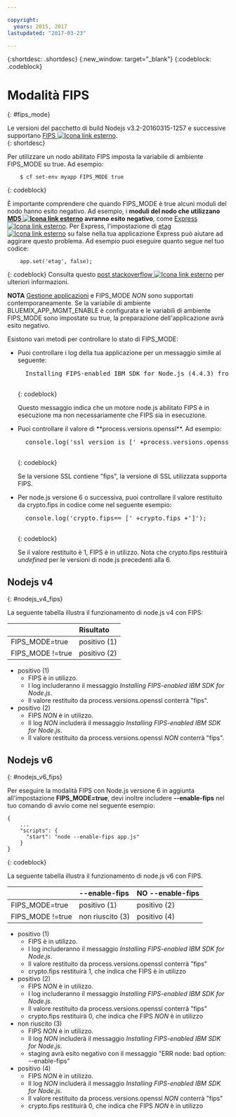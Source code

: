 ```yaml
---

copyright:
  years: 2015, 2017
lastupdated: "2017-03-23"

---
```


{:shortdesc: .shortdesc}
{:new_window: target="_blank"}
{:codeblock: .codeblock}

# Modalità FIPS
{: #fips_mode}

Le versioni del pacchetto di build Nodejs v3.2-20160315-1257 e successive supportano [FIPS ![Icona link esterno](../../icons/launch-glyph.svg "Icona link esterno")](https://en.wikipedia.org/wiki/Federal_Information_Processing_Standards).  
{: shortdesc}

Per utilizzare un nodo abilitato FIPS imposta la variabile di ambiente FIPS_MODE su true.
Ad esempio:

```
    $ cf set-env myapp FIPS_MODE true
```
{: codeblock}

È importante comprendere che quando FIPS_MODE è true alcuni moduli del nodo hanno esito negativo.  Ad esempio, i **moduli del nodo che utilizzano [MD5 ![Icona link esterno](../../icons/launch-glyph.svg "Icona link esterno")](https://en.wikipedia.org/wiki/MD5) avranno esito negativo**, come [Express ![Icona link esterno](../../icons/launch-glyph.svg "Icona link esterno")](http://expressjs.com/).  Per Express, l'impostazione di [etag ![Icona link esterno](../../icons/launch-glyph.svg "Icona link esterno")](http://expressjs.com/en/api.html) su
false nella tua applicazione Express può aiutare ad aggirare questo problema. Ad esempio puoi eseguire quanto segue nel tuo codice:
```
    app.set('etag', false);
```
{: codeblock}
Consulta questo [post stackoverflow ![Icona link esterno](../../icons/launch-glyph.svg "Icona link esterno")](http://stackoverflow.com/questions/15191511/disable-etag-header-in-express-node-js)
per ulteriori informazioni.

**NOTA** [Gestione applicazioni](/docs/manageapps/app_mng.html) e FIPS_MODE *NON* sono supportati contemporaneamente.  Se la variabile di ambiente BLUEMIX_APP_MGMT_ENABLE è configurata e le variabili di ambiente FIPS_MODE sono impostate su true, la preparazione dell'applicazione avrà esito negativo.

Esistono vari metodi per controllare lo stato di FIPS_MODE:
<ul>
<li> Puoi controllare i log della tua applicazione per un messaggio simile al seguente:    

  <pre>
  Installing FIPS-enabled IBM SDK for Node.js (4.4.3) from cache
  </pre>
  {: codeblock}

Questo messaggio indica che un motore node.js abilitato FIPS è in esecuzione ma non necessariamente che FIPS sia in esecuzione.
</li>

<li> Puoi controllare il valore di **process.versions.openssl**. Ad esempio:

  <pre>
  console.log('ssl version is [' +process.versions.openssl +']');
  </pre>
  {: codeblock}

Se la versione SSL contiene "fips", la versione di SSL utilizzata supporta FIPS.  
</li>

<li> Per node.js versione 6 o successiva, puoi controllare il valore restituito da crypto.fips in codice come nel seguente esempio:

  <pre>
  console.log('crypto.fips== [' +crypto.fips +']');
  </pre>
  {: codeblock}

Se il valore restituito è 1, FIPS è in utilizzo. Nota che crypto.fips restituirà *undefined* per le versioni di node.js precedenti alla 6.
</li>
</ul>

## Nodejs v4
{: #nodejs_v4_fips}

La seguente tabella illustra il funzionamento di node.js v4 con FIPS:

|                 | Risultato        |
| :-------------- | :------------ |
|FIPS_MODE=true   |positivo (1)    |
|FIPS_MODE !=true |positivo (2)    |

* positivo (1)
  * FIPS è in utilizzo.
  * I log includeranno il messaggio *Installing FIPS-enabled IBM SDK for Node.js*.
  * Il valore restituito da process.versions.openssl conterrà "fips".
* positivo (2)
  * FIPS *NON* è in utilizzo.
  * Il log *NON* includerà il messaggio *Installing FIPS-enabled IBM SDK for Node.js*.
  * Il valore restituito da process.versions.openssl *NON* conterrà "fips".

## Nodejs v6
{: #nodejs_v6_fips}

Per eseguire la modalità FIPS con Node.js versione 6  in aggiunta all'impostazione **FIPS_MODE=true**, devi inoltre includere
**--enable-fips** nel tuo comando di avvio come nel seguente esempio:
```
{
    ...   
    "scripts": {
      "start": "node --enable-fips app.js"
    }
}
```
{: codeblock}

La seguente tabella illustra il funzionamento di node.js v6 con FIPS.

|                 |--enable-fips  |NO --enable-fips |
| :-------------- | :------------ | :-------------- |
|FIPS_MODE=true   |positivo (1)    |positivo (2)      |
|FIPS_MODE !=true |non riuscito (3)    |positivo (4)      |

* positivo (1)
  * FIPS è in utilizzo.
  * I log includeranno il messaggio *Installing FIPS-enabled IBM SDK for Node.js*.
  * Il valore restituito da process.versions.openssl conterrà "fips"
  * crypto.fips restituirà 1, che indica che FIPS è in utilizzo
* positivo (2)
  * FIPS *NON* è in utilizzo.
  * I log includeranno il messaggio *Installing FIPS-enabled IBM SDK for Node.js*.
  * Il valore restituito da process.versions.openssl conterrà "fips"
  * crypto.fips restituirà 0, che indica che FIPS *NON* è in utilizzo
* non riuscito (3)
  * FIPS *NON* è in utilizzo.
  * Il log *NON* includerà il messaggio *Installing FIPS-enabled IBM SDK for Node.js*.
  * staging avrà esito negativo con il messaggio "ERR node: bad option: --enable-fips"
* positivo (4)
  * FIPS *NON* è in utilizzo.
  * Il log *NON* includerà il messaggio *Installing FIPS-enabled IBM SDK for Node.js*.
  * Il valore restituito da process.versions.openssl *NON* conterrà "fips"
  * crypto.fips restituirà 0, che indica che FIPS *NON* è in utilizzo
